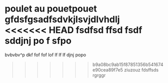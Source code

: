 poulet au pouetpouet
gfdsfgsadfsdvkjlsvjdlvhdlj
<<<<<<< HEAD
fsdfsd
ffsd
fsdf
sddjnj
po
f
sfpo
=======



 bvbvbv^p
dkf
fof
fof
lof
lf
lf
lf
djnj
popo
>>>>>>> b9a08bc9ab15f87851356b541674e90cea89f7e5
ziuzouz
fdsffsds
rgrggr
